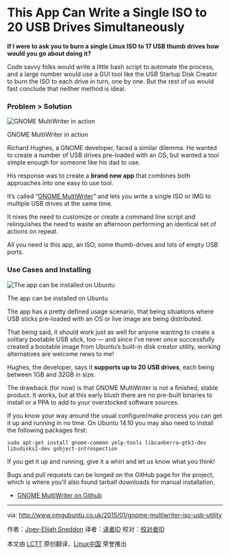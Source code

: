 This App Can Write a Single ISO to 20 USB Drives Simultaneously
================================================================================
**If I were to ask you to burn a single Linux ISO to 17 USB thumb drives how would you go about doing it?**

Code savvy folks would write a little bash script to automate the process, and a large number would use a GUI tool like the USB Startup Disk Creator to burn the ISO to each drive in turn, one by one. But the rest of us would fast conclude that neither method is ideal.

### Problem > Solution ###

![GNOME MultiWriter in action](http://www.omgubuntu.co.uk/wp-content/uploads/2015/01/gnome-multi-writer.jpg)

GNOME MultiWriter in action

Richard Hughes, a GNOME developer, faced a similar dilemma. He wanted to create a number of USB drives pre-loaded with an OS, but wanted a tool simple enough for someone like his dad to use.

His response was to create a **brand new app** that combines both approaches into one easy to use tool.

It’s called “[GNOME MultiWriter][1]” and lets you write a single ISO or IMG  to multiple USB drives at the same time.

It nixes the need to customize or create a command line script and relinquishes the need to waste an afternoon performing an identical set of actions on repeat.

All you need is this app, an ISO, some thumb-drives and lots of empty USB ports.

### Use Cases and Installing ###

![The app can be installed on Ubuntu](http://www.omgubuntu.co.uk/wp-content/uploads/2015/01/mutli-writer-on-ubuntu.jpg)

The app can be installed on Ubuntu

The app has a pretty defined usage scenario, that being situations where USB sticks pre-loaded with an OS or live image are being distributed.

That being said, it should work just as well for anyone wanting to create a solitary bootable USB stick, too — and since I’ve never once successfully created a bootable image from Ubuntu’s built-in disk creator utility, working alternatives are welcome news to me!

Hughes, the developer, says it **supports up to 20 USB drives**, each being between 1GB and 32GB in size.

The drawback (for now) is that GNOME MultiWriter is not a finished, stable product. It works, but at this early blush there are no pre-built binaries to install or a PPA to add to your overstocked software sources.

If you know your way around the usual configure/make process you can get it up and running in no time. On Ubuntu 14.10 you may also need to install the following packages first:

    sudo apt-get install gnome-common yelp-tools libcanberra-gtk3-dev libudisks2-dev gobject-introspection

If you get it up and running, give it a whirl and let us know what you think!

Bugs and pull requests can be longed on the GitHub page for the project, which is where you’ll also found tarball downloads for manual installation.

- [GNOME MultiWriter on Github][2]

--------------------------------------------------------------------------------

via: http://www.omgubuntu.co.uk/2015/01/gnome-multiwriter-iso-usb-utility

作者：[Joey-Elijah Sneddon][a]
译者：[译者ID](https://github.com/译者ID)
校对：[校对者ID](https://github.com/校对者ID)

本文由 [LCTT](https://github.com/LCTT/TranslateProject) 原创翻译，[Linux中国](http://linux.cn/) 荣誉推出

[a]:https://plus.google.com/117485690627814051450/?rel=author
[1]:https://github.com/hughsie/gnome-multi-writer/
[2]:https://github.com/hughsie/gnome-multi-writer/